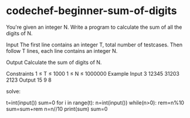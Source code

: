 # codechef-beginner-sum-of-digits
You're given an integer N. Write a program to calculate the sum of all the digits of N.

Input
The first line contains an integer T, total number of testcases. Then follow T lines, each line contains an integer N.

Output
Calculate the sum of digits of N.

Constraints
1 ≤ T ≤ 1000
1 ≤ N ≤ 1000000
Example
Input
3 
12345
31203
2123
Output
15
9
8

solve:

t=int(input())
sum=0
for i in range(t):
    n=int(input())
    while(n>0):
        rem=n%10
        sum=sum+rem
        n=n//10
    print(sum)
    sum=0
        
